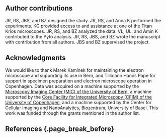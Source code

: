 ## Author contributions

JR, RS, JBS, and BZ designed the study. 
JR, RS, and Anna K performed the experiments.
KG provided access to and assistance at one of the Titan Krios microscopes.
JR, RS, and BZ analyzed the data.
VL, UL, and Amin K contributed to the Pyto analysis.
JR, RS, JBS, and BZ wrote the manuscript with contribution from all authors.
JBS and BZ supervised the project.

## Acknowledgments

We would like to thank Marek Kamínek for maintaining the electron microscope and supporting its use in Bern, and Tillmann Hanns Pape for support in specimen preparation and electron microscope operation in Copenhagen. 
Data was acquired on a machine supported by the [Microscopy Imaging Center (MIC) of the University of Bern](https://www.mic.unibe.ch/), a machine supported by the [Core Facility for Integrated Microscopy (CFIM) of the University of Copenhagen](https://cfim.ku.dk/publications/), and a machine supported by the Center for Cellular Imaging and NanoAnalytics, Biozentrum, University of Basel.
This work was funded through the grants mentioned in the author list.

## References {.page_break_before}

<!-- Explicitly insert bibliography here -->
<div id="refs"></div>
